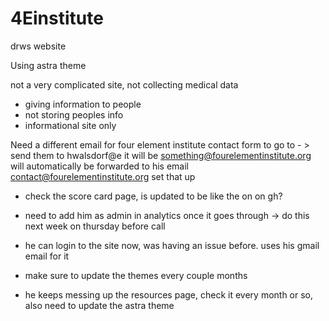 # 4Einstitute
drws website

Using astra theme

not a very complicated site, 
not collecting medical data

- giving information to people
- not storing peoples info 
- informational site only

Need a different email for four element institute contact form to go to - > send them to  hwalsdorf@e it will be something@fourelementinstitute.org will automatically be forwarded to his email contact@fourelementinstitute.org set that up

- check the score card page, is updated to be like the on on gh?

- need to add him as admin in analytics once it goes through -> do this next week on thursday before call

- he can login to the site now, was having an issue before.  uses his gmail email for it

- make sure to update the themes every couple months

- he keeps messing up the resources page, check it every month or so, also need to update the astra theme
